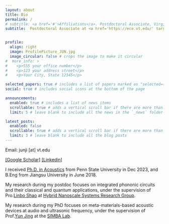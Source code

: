 ```yaml
---
layout: about
title: Bio
permalink: /
# subtitle: <a href='#'>Affiliations</a>. Postdoctoral Associate, Virginia Tech.
subtitle:  Postdoctoral Associate at <a href='https://ece.vt.edu/' target='_blank'>ECE of Virginia Tech</a> 


profile:
  align: right
  image: ProfilePicture_JUN.jpg
  image_circular: false # crops the image to make it circular
#  more_info: >
#    <p>555 your office number</p>
#    <p>123 your address street</p>
#    <p>Your City, State 12345</p>

selected_papers: true # includes a list of papers marked as "selected={true}"
social: true # includes social icons at the bottom of the page

announcements:
  enabled: true # includes a list of news items
  scrollable: true # adds a vertical scroll bar if there are more than 3 news items
  limit: 5 # leave blank to include all the news in the `_news` folder

latest_posts:
  enabled: false
  scrollable: true # adds a vertical scroll bar if there are more than 3 new posts items
  limit: 3 # leave blank to include all the blog posts
---
```




Email: junji [at] vt.edu 

[[Google Scholar]](https://scholar.google.com/citations?user=8ppUwOsAAAAJ&hl=en) [[Linkedin]](https://www.linkedin.com/in/jun-ji-891012198/) 

I received [Ph.D. in Acoustics](https://www.acs.psu.edu/) from Penn State University in Dec 2023, and B.Eng from Jiangsu University in June 2018.

My research during my postdoc focuses on integrated phononic circuits and their classical and quantum applications, under the supervision of Pro.[Linbo Shao](https://scholar.google.com/citations?user=GvM1YIAAAAAJ&hl=en) at [Hybrid Nanoscale Systems Research Group](https://shaogroup.ece.vt.edu).

My research during my PhD focuses on meta-materials-based acoustic devices at audio and ultrasonic frequency, under the supervision of Prof.[Yun Jing](https://scholar.google.com/citations?user=nkb3d8UAAAAJ&hl=en) at the [SIMBA Lab](https://sites.psu.edu/jinglab/). 


<!-- You can put a picture in, too. The code is already in, just name your picture `prof_pic.jpg` and put it in the `img/` folder.

Put your address / P.O. box / other info right below your picture. You can also disable any of these elements by editing `profile` property of the YAML header of your `_pages/about.md`. Edit `_bibliography/papers.bib` and Jekyll will render your [publications page](/al-folio/publications/) automatically.

Link to your social media connections, too. This theme is set up to use [Font Awesome icons](https://fontawesome.com/) and [Academicons](https://jpswalsh.github.io/academicons/), like the ones below. Add your Facebook, Twitter, LinkedIn, Google Scholar, or just disable all of them. -->
